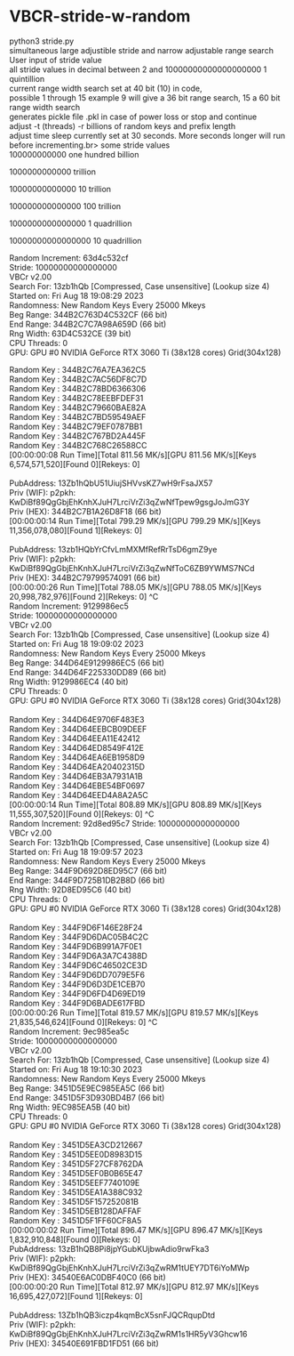 # VBCR-stride-w-random
python3 stride.py <br>
simultaneous large adjustible stride and narrow adjustable range search<br>
User input of stride value<br>
all stride values in decimal between 2 and 10000000000000000000 1 quintillion<br>
current range width search  set at 40 bit (10) in code,<br> possible 1 through 15 example 9 will give a 36 bit range search, 15 a 60 bit range width search<br>
generates pickle file .pkl in case of power loss or stop and continue<br>
adjust -t (threads) -r billions of random keys  and prefix length<br>
adjust time sleep currently set at 30 seconds. More seconds longer will run before incrementing.br>
some stride values<br>
100000000000 one hundred billion<br>

1000000000000 trillion<br>

10000000000000 10 trillion<br>

100000000000000 100 trillion<br>

1000000000000000 1 quadrillion<br>

10000000000000000 10 quadrillion<br>

Random Increment: 63d4c532cf<br>
Stride: 10000000000000000<br>
VBCr v2.00<br>
 Search For: 13zb1hQb [Compressed, Case unsensitive] (Lookup size 4)<br>
 Started on: Fri Aug 18 19:08:29 2023<br>
 Randomness: New Random Keys Every 25000 Mkeys<br>
  Beg Range: 344B2C763D4C532CF (66 bit)<br>
  End Range: 344B2C7C7A98A659D (66 bit)<br>
  Rng Width: 63D4C532CE (39 bit)<br>
CPU Threads: 0<br>
GPU: GPU #0 NVIDIA GeForce RTX 3060 Ti (38x128 cores) Grid(304x128)<br>

Random Key :  344B2C76A7EA362C5<br>
Random Key :  344B2C7AC56DF8C7D<br>
Random Key :  344B2C78BD6366306<br>
Random Key :  344B2C78EEBFDEF31<br>
Random Key :  344B2C79660BAE82A<br>
Random Key :  344B2C7BD59549AEF<br>
Random Key :  344B2C79EF0787BB1<br>
Random Key :  344B2C767BD2A445F<br>
Random Key :  344B2C768C26588CC<br>
 [00:00:00:08 Run Time][Total 811.56 MK/s][GPU 811.56 MK/s][Keys 6,574,571,520][Found 0][Rekeys: 0]<br>
<br>
PubAddress: 13Zb1hQbU51UiujSHVvsKZ7wH9rFsaJX57<br>
Priv (WIF): p2pkh: KwDiBf89QgGbjEhKnhXJuH7LrciVrZi3qZwNfTpew9gsgJoJmG3Y<br>
Priv (HEX): 344B2C7B1A26D8F18 (66 bit)<br>
 [00:00:00:14 Run Time][Total 799.29 MK/s][GPU 799.29 MK/s][Keys 11,356,078,080][Found 1][Rekeys: 0]<br>
<br>
PubAddress: 13zb1HQbYrCfvLmMXMfRefRrTsD6gmZ9ye<br>
Priv (WIF): p2pkh: KwDiBf89QgGbjEhKnhXJuH7LrciVrZi3qZwNfToC6ZB9YWMS7NCd<br>
Priv (HEX): 344B2C79799574091 (66 bit)<br>
 [00:00:00:26 Run Time][Total 788.05 MK/s][GPU 788.05 MK/s][Keys 20,998,782,976][Found 2][Rekeys: 0]  ^C<br>
 Random Increment: 9129986ec5<br>
Stride: 10000000000000000<br>
VBCr v2.00<br>
 Search For: 13zb1hQb [Compressed, Case unsensitive] (Lookup size 4)<br>
 Started on: Fri Aug 18 19:09:02 2023<br>
 Randomness: New Random Keys Every 25000 Mkeys<br>
  Beg Range: 344D64E9129986EC5 (66 bit)<br>
  End Range: 344D64F225330DD89 (66 bit)<br>
  Rng Width: 9129986EC4 (40 bit)<br>
CPU Threads: 0<br>
GPU: GPU #0 NVIDIA GeForce RTX 3060 Ti (38x128 cores) Grid(304x128)<br>
<br>
Random Key :  344D64E9706F483E3<br>
Random Key :  344D64EEBCB09DEEF<br>
Random Key :  344D64EEA11E42412<br>
Random Key :  344D64ED8549F412E<br>
Random Key :  344D64EA6EB1958D9<br>
Random Key :  344D64EA20402315D<br>
Random Key :  344D64EB3A7931A1B<br>
Random Key :  344D64EBE54BF0697<br>
Random Key :  344D64EED4A8A2A5C<br>
 [00:00:00:14 Run Time][Total 808.89 MK/s][GPU 808.89 MK/s][Keys 11,555,307,520][Found 0][Rekeys: 0]  ^C<br>
 Random Increment: 92d8ed95c7
Stride: 10000000000000000<br>
VBCr v2.00<br>
 Search For: 13zb1hQb [Compressed, Case unsensitive] (Lookup size 4)<br>
 Started on: Fri Aug 18 19:09:57 2023<br>
 Randomness: New Random Keys Every 25000 Mkeys<br>
  Beg Range: 344F9D692D8ED95C7 (66 bit)<br>
  End Range: 344F9D725B1DB2B8D (66 bit)<br>
  Rng Width: 92D8ED95C6 (40 bit)<br>
CPU Threads: 0<br>
GPU: GPU #0 NVIDIA GeForce RTX 3060 Ti (38x128 cores) Grid(304x128)<br>
<br>
Random Key :  344F9D6F146E28F24<br>
Random Key :  344F9D6DAC05B4C2C<br>
Random Key :  344F9D6B991A7F0E1<br>
Random Key :  344F9D6A3A7C4388D<br>
Random Key :  344F9D6C46502CE3D<br>
Random Key :  344F9D6DD7079E5F6<br>
Random Key :  344F9D6D3DE1CEB70<br>
Random Key :  344F9D6FD4D69ED19<br>
Random Key :  344F9D6BADE617FBD<br>
 [00:00:00:26 Run Time][Total 819.57 MK/s][GPU 819.57 MK/s][Keys 21,835,546,624][Found 0][Rekeys: 0]  ^C<br>
 Random Increment: 9ec985ea5c<br>
Stride: 10000000000000000<br>
VBCr v2.00<br>
 Search For: 13zb1hQb [Compressed, Case unsensitive] (Lookup size 4)<br>
 Started on: Fri Aug 18 19:10:30 2023<br>
 Randomness: New Random Keys Every 25000 Mkeys<br>
  Beg Range: 3451D5E9EC985EA5C (66 bit)<br>
  End Range: 3451D5F3D930BD4B7 (66 bit)<br>
  Rng Width: 9EC985EA5B (40 bit)<br>
CPU Threads: 0<br>
GPU: GPU #0 NVIDIA GeForce RTX 3060 Ti (38x128 cores) Grid(304x128)<br>
<br>
Random Key :  3451D5EA3CD212667<br>
Random Key :  3451D5EE0D8983D15<br>
Random Key :  3451D5F27CF8762DA<br>
Random Key :  3451D5EF0B0B65E47<br>
Random Key :  3451D5EEF7740109E<br>
Random Key :  3451D5EA1A388C932<br>
Random Key :  3451D5F157252081B<br>
Random Key :  3451D5EB128DAFFAF<br>
Random Key :  3451D5F1FF60CF8A5<br>
 [00:00:00:02 Run Time][Total 896.47 MK/s][GPU 896.47 MK/s][Keys 1,832,910,848][Found 0][Rekeys: 0]<br>
 PubAddress: 13zB1hQB8Pi8jpYGubKUjbwAdio9rwFka3<br>
Priv (WIF): p2pkh: KwDiBf89QgGbjEhKnhXJuH7LrciVrZi3qZwRM1tUEY7DT6iYoMWp<br>
Priv (HEX): 34540E6AC0DBF40C0 (66 bit)<br>
 [00:00:00:20 Run Time][Total 812.97 MK/s][GPU 812.97 MK/s][Keys 16,695,427,072][Found 1][Rekeys: 0]<br>
<br>
PubAddress: 13Zb1hQB3iczp4kqmBcX5snFJQCRqupDtd<br>
Priv (WIF): p2pkh: KwDiBf89QgGbjEhKnhXJuH7LrciVrZi3qZwRM1s1HR5yV3Ghcw16<br>
Priv (HEX): 34540E691FBD1FD51 (66 bit)<br>
